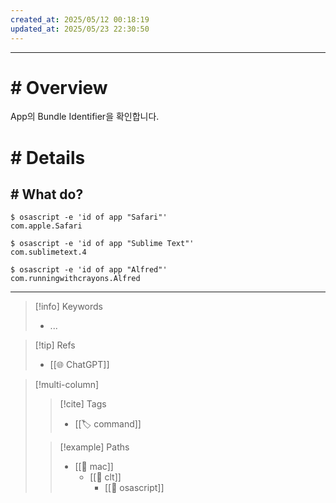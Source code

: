 ```yaml
---
created_at: 2025/05/12 00:18:19
updated_at: 2025/05/23 22:30:50
---
```

---

# # Overview

App의 Bundle Identifier을 확인합니다.

# # Details

## # What do?

```shell
$ osascript -e 'id of app "Safari"'
com.apple.Safari
```

```shell
$ osascript -e 'id of app "Sublime Text"'
com.sublimetext.4
```

```shell
$ osascript -e 'id of app "Alfred"'
com.runningwithcrayons.Alfred
```

---

> [!info] Keywords
> - ...

> [!tip] Refs
> - [[🌐 ChatGPT]]

> [!multi-column]
>
>> [!cite] Tags
>> - [[🏷️ command]]
>
>> [!example] Paths
>> - [[🔖 mac]]
>>   - [[🔖 clt]]
>>     - [[🔖 osascript]]
